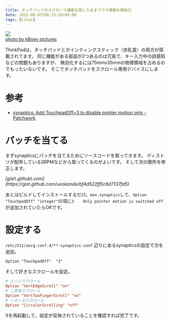 ```yaml
---
title: タッチバッドのスクロール機能を残したままマウス移動を無効化
date: 2015-08-03T08:15:20+09:00
tags: [Linux]
---
```


[![](http://farm5.staticflickr.com/4034/4363850853_a3f044bab5.jpg)](http://www.flickr.com/photos/46200603@N06/4363850853)  
[photo by kBoey pictures](http://www.flickr.com/photos/46200603@N06/4363850853)

ThinkPadは、タッチパッドとポインティングスティック（赤乳首）の両方が搭載されてます。
同じ機能がある部品が2つあるのは冗長で、キー入力中の誤感知などの問題もありますが、
無効化するには75mmx35mmの物理領域を占めるのでもったいないです。
そこでタッチパッドをスクロール専用デバイスにします。

# 参考 

- [synaptics: Add TouchpadOff=3 to disable pointer motion only \- Patchwork](http://patchwork.freedesktop.org/patch/12962/)

# パッチを当てる

まずsynapticsにパッチを当てるためにソースコードを取ってきます。
ディストリが配布しているSRPMなどから取ってくるのがよいです。
そして次の箇所を修正します。

<script src="https://gist.github.com/ueokande/bf4d522ff5c6d7137fd5.js"> </script><cite>[gist\.github\.com](https://gist.github.com/ueokande/bf4d522ff5c6d7137fd5)</cite>

あとはビルドしてインストールするだけ。`man synaptics`して、`Option "TouchpadOff" "integer"`の項に`3    Only pointer motion is switched off`が追加されていたらOKです。

# 設定する

`/etc/X11/xorg.conf.d/**-synaptics.conf` 辺りにあるsynapticsの設定で次を追加。

```
Option "TouchpadOff"  "3"
```

そして好きなスクロールを設定。

```conf
# エッジスクロール
Option "VertEdgeScroll" "on"
# 二本指スクロール
Option "VertTwoFingerScroll" "on"
# くるくるスクロール
Option "CircularScrolling" "off"
```

Xを再起動して、設定が反映されていることを確認すれば完了です。

